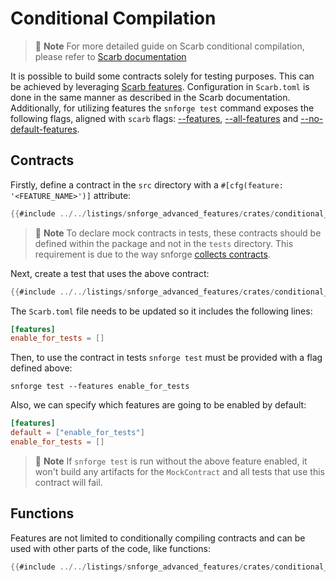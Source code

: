 # Conditional Compilation

> 📝 **Note**
> For more detailed guide on Scarb conditional compilation, please refer to [Scarb documentation](https://docs.swmansion.com/scarb/docs/reference/conditional-compilation.html)


It is possible to build some contracts solely for testing purposes.
This can be achieved by leveraging [Scarb features](https://docs.swmansion.com/scarb/docs/reference/conditional-compilation.html#features).
Configuration in `Scarb.toml` is done in the same manner as described in the Scarb documentation.
Additionally, for utilizing features the `snforge test` command exposes the following flags, aligned with `scarb` flags:
[--features](../appendix/snforge/test.md#-f---features-features),
[--all-features](../appendix/snforge/test.md#--all-features) and [--no-default-features](../appendix/snforge/test.md#--no-default-features).

## Contracts

Firstly, define a contract in the `src` directory with a `#[cfg(feature: '<FEATURE_NAME>')]` attribute:

```rust
{{#include ../../listings/snforge_advanced_features/crates/conditional_compilation/src/lib.cairo}}
```

> 📝 **Note**
> To declare mock contracts in tests, these contracts should be defined within the package and not in the `tests` directory.
> This requirement is due to the way snforge [collects contracts](../testing/contracts-collection.md).


Next, create a test that uses the above contract:

```rust
{{#include ../../listings/snforge_advanced_features/crates/conditional_compilation/tests/test.cairo}}
```

The `Scarb.toml` file needs to be updated so it includes the following lines:

```toml
[features]
enable_for_tests = []
```

Then, to use the contract in tests `snforge test` must be provided with a flag defined above:

```
snforge test --features enable_for_tests
```

Also, we can specify which features are going to be enabled by default:

```toml
[features]
default = ["enable_for_tests"]
enable_for_tests = []
```

> 📝 **Note**
> If `snforge test` is run without the above feature enabled, it won't build any artifacts for the `MockContract` and all tests that use this contract will fail.

## Functions

Features are not limited to conditionally compiling contracts and can be used with other parts of the code, like functions:

```rust
{{#include ../../listings/snforge_advanced_features/crates/conditional_compilation/src/function.cairo}}
```

